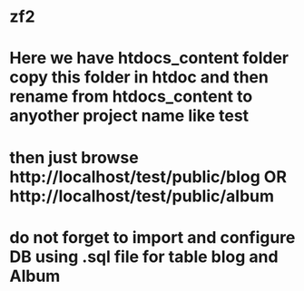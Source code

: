# zf2
# Here we have htdocs_content folder copy this folder in htdoc and then rename from htdocs_content to anyother project name like test
# then just browse http://localhost/test/public/blog OR http://localhost/test/public/album
# do not forget to import and configure DB using .sql file for table blog and Album 
